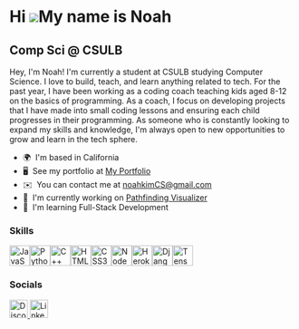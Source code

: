 Hi ![](https://user-images.githubusercontent.com/18350557/176309783-0785949b-9127-417c-8b55-ab5a4333674e.gif)My name is Noah
============================================================================================================================

Comp Sci @ CSULB
--------------------------------

Hey, I'm Noah! I'm currently a student at CSULB studying Computer Science. I love to build, teach, and learn anything related to tech. For the past year, I have been working as a coding coach teaching kids aged 8-12 on the basics of programming. As a coach, I focus on developing projects that I have made into small coding lessons and ensuring each child progresses in their programming. As someone who is constantly looking to expand my skills and knowledge, I'm always open to new opportunities to grow and learn in the tech sphere.

* 🌍  I'm based in California
* 🖥️  See my portfolio at [My Portfolio](http://boatnoah.com/)
* ✉️  You can contact me at [noahkimCS@gmail.com](mailto:noahkimCS@gmail.com)
* 🚀  I'm currently working on [Pathfinding Visualizer](http://boatnoah.github.io/Pathfinding-Project/)
* 🧠  I'm learning Full-Stack Development

### Skills


<p align="left">
<a href="https://developer.mozilla.org/en-US/docs/Web/JavaScript" target="_blank" rel="noreferrer"><img src="https://raw.githubusercontent.com/danielcranney/readme-generator/main/public/icons/skills/javascript-colored.svg" width="36" height="36" alt="JavaScript" /></a><a href="https://www.python.org/" target="_blank" rel="noreferrer"><img src="https://raw.githubusercontent.com/danielcranney/readme-generator/main/public/icons/skills/python-colored.svg" width="36" height="36" alt="Python" /></a><a href="https://docs.microsoft.com/en-us/cpp/?view=msvc-170" target="_blank" rel="noreferrer"><img src="https://raw.githubusercontent.com/danielcranney/readme-generator/main/public/icons/skills/cplusplus-colored.svg" width="36" height="36" alt="C++" /></a><a href="https://developer.mozilla.org/en-US/docs/Glossary/HTML5" target="_blank" rel="noreferrer"><img src="https://raw.githubusercontent.com/danielcranney/readme-generator/main/public/icons/skills/html5-colored.svg" width="36" height="36" alt="HTML5" /></a><a href="https://www.w3.org/TR/CSS/#css" target="_blank" rel="noreferrer"><img src="https://raw.githubusercontent.com/danielcranney/readme-generator/main/public/icons/skills/css3-colored.svg" width="36" height="36" alt="CSS3" /></a><a href="https://nodejs.org/en/" target="_blank" rel="noreferrer"><img src="https://raw.githubusercontent.com/danielcranney/readme-generator/main/public/icons/skills/nodejs-colored.svg" width="36" height="36" alt="NodeJS" /></a><a href="https://www.heroku.com/" target="_blank" rel="noreferrer"><img src="https://raw.githubusercontent.com/danielcranney/readme-generator/main/public/icons/skills/heroku-colored.svg" width="36" height="36" alt="Heroku" /></a><a href="https://www.djangoproject.com/" target="_blank" rel="noreferrer"><img src="https://raw.githubusercontent.com/danielcranney/readme-generator/main/public/icons/skills/django-colored.svg" width="36" height="36" alt="Django" /></a><a href="https://www.tensorflow.org/" target="_blank" rel="noreferrer"><img src="https://raw.githubusercontent.com/danielcranney/readme-generator/main/public/icons/skills/tensorflow-colored.svg" width="36" height="36" alt="TensorFlow" /></a>
</p>


### Socials
<p align="left">
  <a href="https://discord.com/users/boat.py" target="_blank" rel="noreferrer">
    <img src="https://raw.githubusercontent.com/danielcranney/readme-generator/main/public/icons/socials/discord.svg" alt="Discord" width="32" height="32" />
  </a>
  <a href="https://www.linkedin.com/in/noah-kim-cs/" target="_blank" rel="noreferrer">
    <img src="https://raw.githubusercontent.com/danielcranney/readme-generator/main/public/icons/socials/linkedin.svg" alt="LinkedIn" width="32" height="32" />
  </a>
</p>


